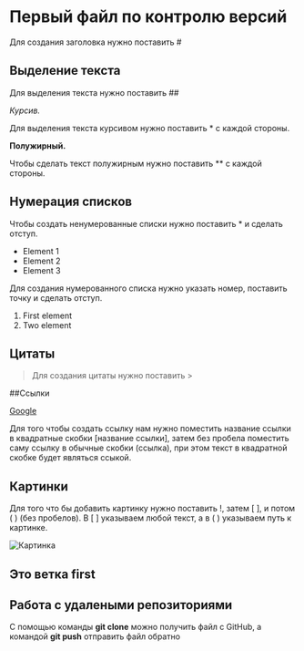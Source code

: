 # Первый файл по контролю версий

Для создания заголовка нужно поставить #

## Выделение текста

Для выделения текста нужно поставить ##

*Курсив.*

Для выделения текста курсивом нужно поставить * с каждой стороны.

**Полужирный.**

Чтобы сделать текст полужирным нужно поставить ** с каждой стороны.

## Нумерация списков

Чтобы создать ненумерованные списки нужно поставить * и сделать отступ.

* Element 1
* Element 2
* Element 3

Для создания нумерованного списка нужно указать номер, поставить точку и сделать отступ.

1. First element
2. Two element

## Цитаты

>Для создания цитаты нужно поставить >

##Ссылки

[Google](https://www.google.ru/)

Для того чтобы создать ссылку нам нужно поместить название ссылки в квадратные скобки [название ссылки], затем без пробела поместить саму ссылку в обычные скобки (ссылка), при этом текст в квадратной скобке будет являться ссыкой.

## Картинки

Для того что бы добавить картинку нужно поставить !, затем [ ], и потом ( ) (без пробелов). В [ ] указываем любой текст, а в ( ) указываем путь к картинке.

![Картинка](https://avatars.dzeninfra.ru/get-zen_doc/3957666/pub_5fb385ea268198734de4bb7a_5fb38690268198734de5ece0/scale_1200)



## Это ветка first

## Работа с удалеными репозиториями

С помощью команды **git clone** можно получить файл с GitHub, а командой **git push** отправить файл обратно
